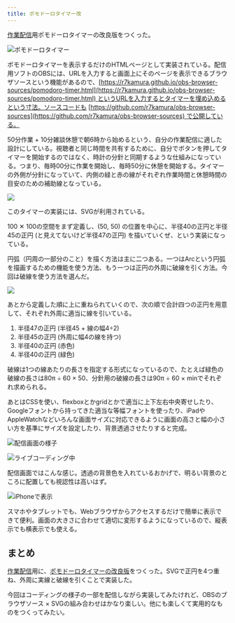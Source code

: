 ```yaml
---
title: ポモドーロタイマー改
---
```

[作業配信](https://www.youtube.com/c/r7kamura)用ポモドーロタイマーの改良版をつくった。

![](https://lh4.googleusercontent.com/9djdX7U-VC-tJUMRr0vcBBL_-tZCFDZCZ0FhdglMDxvlH1AjnzXoA8eInh4fS2TlsynLQgfSf0pCzeBg5Z24G2kld3kzIze3sblHwGiTqc4AvC6AzkewjYw9rDB9molcuI8raCxGY_AvUb7gjI1dRnUeDlV_YSwGi3ER2EWEziXk7zE5zEjW5t35WchICw "ポモドーロタイマー")

ポモドーロタイマーを表示するだけのHTMLページとして実装されている。配信用ソフトのOBSには、URLを入力すると画面上にそのページを表示できるブラウザソースという機能があるので、[https://r7kamura.github.io/obs-browser-sources/pomodoro-timer.html](https://r7kamura.github.io/obs-browser-sources/pomodoro-timer.html) というURLを入力するとタイマーを埋め込めるという寸法。ソースコードも [https://github.com/r7kamura/obs-browser-sources](https://github.com/r7kamura/obs-browser-sources) で公開している。

50分作業 + 10分雑談休憩で朝6時から始めるという、自分の作業配信に適した設計にしている。視聴者と同じ時間を共有するために、自分でボタンを押してタイマーを開始するのではなく、時計の分針と同期するような仕組みになっている。つまり、毎時00分に作業を開始し、毎時50分に休憩を開始する。タイマーの外側が分針になっていて、内側の緑と赤の線がそれぞれ作業時間と休憩時間の目安のための補助線となっている。

![](https://lh5.googleusercontent.com/696r2qPBIXwI1TDkwOECgbSz1rEn4LhYkJxmKfmXg6Q55ByEFu3j07F2QNl2avHrwOfWbUw5NkfR4EEVhBQR4lmb006wGFhBW5AQt-5cTYz4xTvr9qAqlQOZQccKpLJEKU_V7rr3PT3ycCLcKfxoqLfAMC8ld2fR6IxUwkKOOP5zX4HrmjBGAEedVkRDgw)

このタイマーの実装には、SVGが利用されている。

100 ✕ 100の空間をまず定義し、(50, 50) の位置を中心に、半径40の正円と半径45の正円 (と見えてないけど半径47の正円) を描いていくぜ、という実装になっている。

円弧（円周の一部分のこと）を描く方法は主に二つある。一つはArcという円弧を描画するための機能を使う方法、もう一つは正円の外周に破線を引く方法。今回は破線を使う方法を選んだ。

![](https://lh4.googleusercontent.com/CZkrg5ZCXbV4JjN5-9E8TtBWj6ZEORRl2JrdxebygWXscb0YQvtboYy1sKN5VNNW-7QuElbg7WuCgmY3hOaqLxeLgZVOuPgJGNIA950G-JZiND_CvkjRy8whX9ccUV2lx5FJx8ZEETFP0aKPvnwTf-B4kV1f0wp_DazVTUBGgLbI48e4nfzSjtgnG3XB2w)

あとから定義した順に上に重ねられていくので、次の順で合計四つの正円を用意して、それぞれ外周に適当に線を引いている。

1.  半径47の正円 (半径45 + 線の幅4÷2)
2.  半径45の正円 (外周に幅4の線を持つ)
3.  半径40の正円 (赤色)
4.  半径40の正円 (緑色)

破線は1つの線あたりの長さを指定する形式になっているので、たとえば緑色の破線の長さは80π ÷ 60 × 50、分針用の破線の長さは90π ÷ 60 × minでそれぞれ求められる。

あとはCSSを使い、flexboxとかgridとかで適当に上下左右中央寄せしたり、Googleフォントから持ってきた適当な等幅フォントを使ったり、iPadやAppleWatchなどいろんな画面サイズに対応できるように画面の高さと幅の小さい方を基準にサイズを設定したり、背景透過させたりすると完成。

![](https://lh6.googleusercontent.com/hyo_XGQFkssUjf9wY0xfh1GCIznBz6tPGdvIGyswJQ4CQY5ekFIVkCbj6b4Wfhy93CMZm6NBMmGFOFyVhvJXvEOFftI1-DCRNsU6FT7fXono1OPztHgt9BXhGA1h20Z5nk7lSEMlOlh4KvGJUZl9u0cgohJtJRxp4LhlBzWbPC_CBBb1_uwT8V5kIoo-CA "配信画面の様子")

![](https://lh6.googleusercontent.com/oN09Cwqo7U2GWtQkLxGjS_ORit5GiyEo8eI8nqmdCY-96Ltxadb5CqknQxIGR5rQ9VJ4hRepjyRR9qQCYG0zK4fGNJOirDcX4sNHefwzLlpXXQYxVjk6ewZCCPKU8h1mrqKCnNhmjZqoMKfytOOFi5FY4MTCdO16H2GVsyBY7lwDovx8slMGeBDsUwr6aA "ライブコーディング中")

配信画面ではこんな感じ。透過の背景色を入れているおかげで、明るい背景のところに配置しても視認性は高いはず。

![](https://lh5.googleusercontent.com/uI2HBXP7RJbu5i32xV_HW9196u6L02AZcEpKuijZNupwgRHPoKCA8qjiFM4Fib4V26YSDtI61Fc8lDh6NKvE94APeq7S9sAgAw75pLwGlOOv60IFfXAWX7FghLbJzjdfAIrzLoSLDPz30sLP65eL9GH41ggRnlZVqDmd9ri4uh90tQZeN9_U0gGZ3K_9Mg "iPhoneで表示")

スマホやタブレットでも、Webブラウザからアクセスするだけで簡単に表示できて便利。画面の大きさに合わせて適切に変形するようになっているので、縦表示でも横表示でも使える。

まとめ
---

[作業配信](https://www.youtube.com/c/r7kamura)用に、[ポモドーロタイマーの改良版](https://github.com/r7kamura/obs-browser-sources)をつくった。SVGで正円を4つ重ね、外周に実線と破線を引くことで実装した。

今回はコーディングの様子の一部を配信しながら実装してみたけれど、OBSのブラウザソース × SVGの組み合わせはかなり楽しい。他にも楽しくて実用的なものをつくってみたい。
